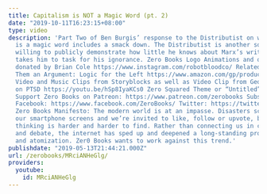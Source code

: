 ```yaml
---
title: Capitalism is NOT a Magic Word (pt. 2)
date: "2019-10-11T16:23:15+08:00"
type: video
description: 'Part Two of Ben Burgis’ response to the Distributist on whether “Capitalism”
  is a magic word includes a smack down. The Distributist is another soft-reactionary
  willing to publicly demonstrate how little he knows about Marx’s writings and Burgis
  takes him to task for his ignorance. Zero Books Logo Animations and other animations
  donated by Brian Cole https://www.instagram.com/robotbloodco/ Related Books Give
  Them an Argument: Logic for the Left https://www.amazon.com/gp/product/1789042100/ref=as_li_tl?ie=UTF8&tag=johnhuntpub0f-20&camp=1789&creative=9325&linkCode=as2&creativeASIN=1789042100&linkId=80edbc2c8e1eb9e3f72717767ee4a835
  Video and Music Clips from Storyblocks as well as Video Clip from George Carlin
  on PTSD https://youtu.be/hSp8IyaKCs0 Zero Squared Theme or “Untitled” by Nik Walton
  Support Zero Books on Patreon: https://www.patreon.com/zerobooks Subscribe: http://bit.ly/SubZeroBooks
  Facebook: https://www.facebook.com/ZeroBooks/ Twitter: https://twitter.com/zer0books
  Zero Books Manifesto: The modern world is at an impasse. Disasters scroll across
  our smartphone screens and we’re invited to like, follow or upvote, but critical
  thinking is harder and harder to find. Rather than connecting us in common struggle
  and debate, the internet has sped up and deepened a long-standing process of alienation
  and atomization. Zer0 Books wants to work against this trend.'
publishdate: "2019-05-13T21:44:21.000Z"
url: /zerobooks/MRciANHeGlg/
providers:
  youtube:
    id: MRciANHeGlg
---
```

